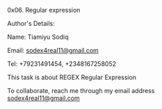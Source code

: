 0x06. Regular expression

Author's Details:

Name: Tiamiyu Sodiq	

Email: sodex4real11@gmail.com

Tel: +79231491454, +2348167258052

This task is about REGEX Regular Expression

To collaborate, reach me through my email address sodex4real11@gmail.com
